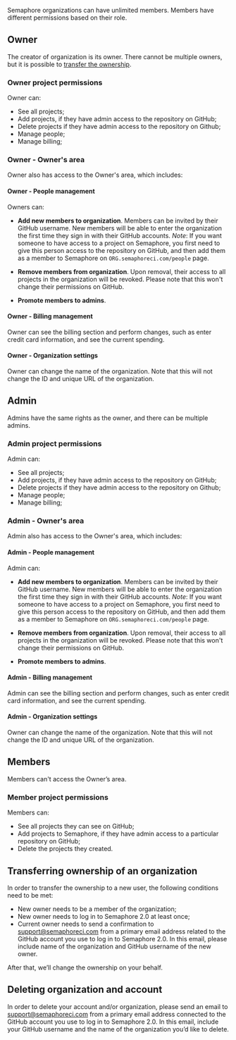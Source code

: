 Semaphore organizations can have unlimited members. Members have different
permissions based on their role.

## Owner

The creator of organization is its owner. There cannot be multiple owners, but
it is possible to [transfer the ownership](https://docs.semaphoreci.com/article/106-user-management-and-permissions#transferring-ownership-of-an-organization).

### Owner project permissions

Owner can:

- See all projects;
- Add projects, if they have admin access to the repository on GitHub;
- Delete projects if they have admin access to the repository on Github;
- Manage people;
- Manage billing;

### Owner - Owner's area

Owner also has access to the Owner's area, which includes:

#### Owner - People management

Owners can:

- **Add new members to organization**. Members can be invited by their GitHub
  username. New members will be able to enter the organization the first time
  they sign in with their GitHub accounts. _Note_: If you want someone to have
  access to a project on Semaphore, you first need to give this person access
  to the repository on GitHub, and then add them as a member to Semaphore on
  `ORG.semaphoreci.com/people` page.

- **Remove members from organization**. Upon removal, their access to all
  projects in the organization will be revoked. Please note that this won't
  change their permissions on GitHub.

- **Promote members to admins**.

#### Owner - Billing management

Owner can see the billing section and perform changes, such as enter credit
card information, and see the current spending.

#### Owner - Organization settings

Owner can change the name of the organization. Note that this will not change
the ID and unique URL of the organization.

## Admin

Admins have the same rights as the owner, and there can be multiple admins.

### Admin project permissions

Admin can:

- See all projects;
- Add projects, if they have admin access to the repository on GitHub;
- Delete projects if they have admin access to the repository on Github;
- Manage people;
- Manage billing;

### Admin - Owner's area

Admin also has access to the Owner's area, which includes:

#### Admin - People management

Admin can:

- **Add new members to organization**. Members can be invited by their GitHub
  username. New members will be able to enter the organization the first time
  they sign in with their GitHub accounts. _Note_: If you want someone to have
  access to a project on Semaphore, you first need to give this person access
  to the repository on GitHub, and then add them as a member to Semaphore on
  `ORG.semaphoreci.com/people` page.

- **Remove members from organization**. Upon removal, their access to all
  projects in the organization will be revoked. Please note that this won't
  change their permissions on GitHub.

- **Promote members to admins**.

#### Admin - Billing management

Admin can see the billing section and perform changes, such as enter credit
card information, and see the current spending.

#### Admin - Organization settings

Owner can change the name of the organization. Note that this will not change
the ID and unique URL of the organization.

## Members

Members can't access the Owner’s area.

### Member project permissions

Members can:

- See all projects they can see on GitHub;
- Add projects to Semaphore, if they have admin access to a particular
  repository on GitHub;
- Delete the projects they created.

## Transferring ownership of an organization

In order to transfer the ownership to a new user, the following conditions need
to be met:

- New owner needs to be a member of the organization;
- New owner needs to log in to Semaphore 2.0 at least once;
- Current owner needs to send a confirmation to [support@semaphoreci.com](mailto:support@semaphoreci.com)
  from a primary email address related to the GitHub account you use to log in
  to Semaphore 2.0. In this email, please include name of the organization and
  GitHub username of the new owner.

After that, we’ll change the ownership on your behalf.

## Deleting organization and account

In order to delete your account and/or organization, please send an email to
[support@semaphoreci.com](mailto:support@semaphoreci.com) from a primary email
address connected to the GitHub account you use to log in to Semaphore 2.0.
In this email, include your GitHub username and the name of the organization
you’d like to delete.
